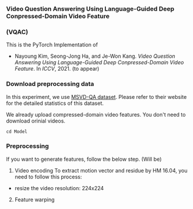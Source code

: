 ### Video Question Answering Using Language-Guided Deep Conpressed-Domain Video Feature
### (VQAC)

This is the PyTorch Implementation of 
* Nayoung Kim, Seong-Jong Ha, and Je-Won Kang. *Video Question Answering Using Language-Guided Deep Conpressed-Domain Video Feature*. In *ICCV*, 2021. (to appear)

### Download preprocessing data
In this experiment, we use [MSVD-QA dataset](https://github.com/xudejing/VideoQA).
Please refer to their website for the detailed statistics of this dataset.

We already upload compressed-domain video features.
You don't need to download orinial videos.
~~~
cd Model
~~~

### Preprocessing
If you want to generate features, follow the below step. (Will be)
1. Video encoding
 To extract motion vector and residue by HM 16.04, you need to follow this process:
 - resize the video resolution: 224x224

2. Feature warping




